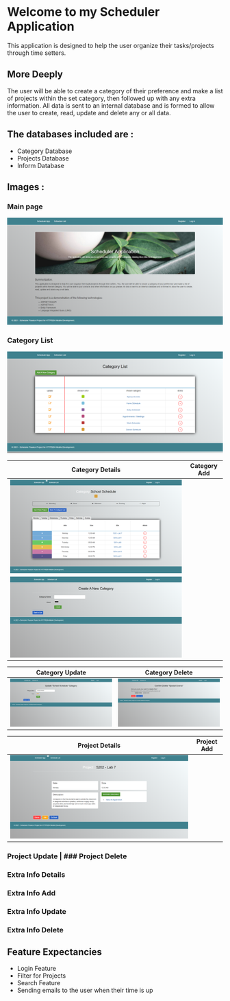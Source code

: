 # Welcome to my Scheduler Application
This application is designed to help the user organize their tasks/projects through time setters.

## More Deeply
The user will be able to create a category of their preference and make a list of projects within the set category, then followed up with any extra information.
All data is sent to an internal database and is formed to allow the user to create, read, update and delete any or all data.

## The databases included are :
- Category Database
- Projects Database
- Inform Database

## Images :
### Main page
![An image of the main index page](https://github.com/alexsxnchez/Scheduler_Project/blob/main/Images/index.png)
### Category List
![An image of the category list](https://github.com/alexsxnchez/Scheduler_Project/blob/main/Images/category-list.png)

| Category Details | Category Add |
| --- | --- |
![An image of the category details](https://github.com/alexsxnchez/Scheduler_Project/blob/main/Images/category-details.png) |
![An image of the category add](https://github.com/alexsxnchez/Scheduler_Project/blob/main/Images/category-add.png) |

| Category Update | Category Delete |
| --- | --- |
![An image of the category update](https://github.com/alexsxnchez/Scheduler_Project/blob/main/Images/category-edit.png) | ![An image of the category delete confirm](https://github.com/alexsxnchez/Scheduler_Project/blob/main/Images/category-delete.png) |

| Project Details | Project Add |
| --- | --- |
![An image of the project details](https://github.com/alexsxnchez/Scheduler_Project/blob/main/Images/project-details.png) | ![]() |

### Project Update | ### Project Delete

### Extra Info Details
### Extra Info Add
### Extra Info Update
### Extra Info Delete

## Feature Expectancies
- Login Feature
- Filter for Projects
- Search Feature
- Sending emails to the user when their time is up 